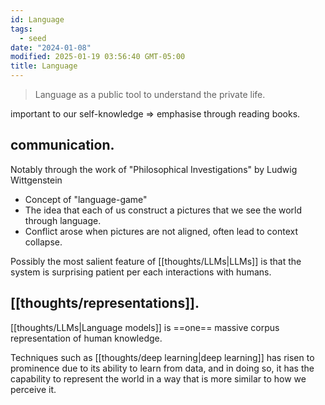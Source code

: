 ```yaml
---
id: Language
tags:
  - seed
date: "2024-01-08"
modified: 2025-01-19 03:56:40 GMT-05:00
title: Language
---
```


> Language as a public tool to understand the private life.

important to our self-knowledge => emphasise through reading books.

## communication.

Notably through the work of "Philosophical Investigations" by Ludwig Wittgenstein

- Concept of "language-game"
- The idea that each of us construct a pictures that we see the world through language.
- Conflict arose when pictures are not aligned, often lead to context collapse.

Possibly the most salient feature of [[thoughts/LLMs|LLMs]] is that the system is surprising patient per each interactions with humans.

## [[thoughts/representations]].

[[thoughts/LLMs|Language models]] is ==one== massive corpus representation of human knowledge.

Techniques such as [[thoughts/deep learning|deep learning]] has risen to prominence due to its ability to learn from data, and in doing so, it has the capability to represent the world in a way that is more similar to how we perceive it.
